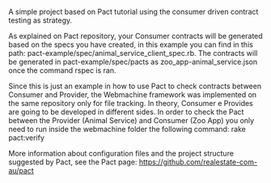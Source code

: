 A simple project based on Pact tutorial using the consumer driven contract testing as strategy.

As explained on Pact repository, your Consumer contracts will be generated based on the specs you have created, in this example you can find in this path: pact-example/spec/animal_service_client_spec.rb. The contracts will be generated in pact-example/spec/pacts as zoo_app-animal_service.json once the command rspec is ran.

Since this is just an example in how to use Pact to check contracts between Consumer and Provider, the Webmachine framework was implemented on the same repository only for file tracking. In theory, Consumer e Provides are going to be developed in different sides. In order to check the Pact between the Provider (Animal Service) and Consumer (Zoo App) you only need to run inside the webmachine folder the following command: rake pact:verify

More information about configuration files and the project structure suggested by Pact, see the Pact page: https://github.com/realestate-com-au/pact
